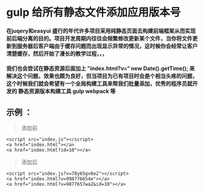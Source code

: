 # gulp 给所有静态文件添加应用版本号
#### 在juqery和easyui 盛行的年代许多项目采用纯静态页面去构建前端框架从而实现前后端分离的目的。项目开发周期内往往会频繁修改更新某个文件，当你将文件更新到服务器后客户端由于缓存问题而出现显示异常的情况，这时候你会经常让客户清楚缓存，然后开始了漫长的教学过程，，，
#### 我们也会尝试在静态资源后面加上 ”index.html?v=“ new Date().getTime(); 来解决这个问题，效果也颇为良好，但当项目为已有项目时会是个相当头疼的问题，这个时候我们就会希望有一个全局构建工具来帮我们批量添加，优秀的程序员就开发的 静态资源版本构建工具 gulp webpack 等
## 示例 ：
> 添加前
```
<script src="index.js"></script>
<a href="index.html"></a>
<a href="index.html?id=10"></a>
```
> 添加后
```
<script src="index.js?v=78y65gv6e2"></script>
<a href="index.html?v=998776654e"></a>
<a href="index.html?v=9877657wa2&id=10"></a>
```
# 